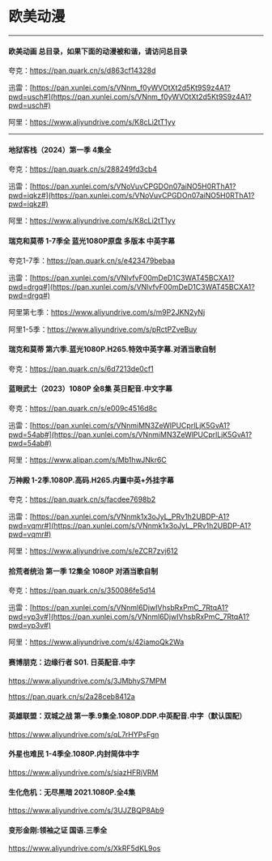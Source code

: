 # 欧美动漫

----

#### 欧美动画 总目录，如果下面的动漫被和谐，请访问总目录

夸克：<https://pan.quark.cn/s/d863cf14328d>

迅雷：[https://pan.xunlei.com/s/VNnm_f0yWVOtXt2d5Kt9S9z4A1?pwd=usch#](https://pan.xunlei.com/s/VNnm_f0yWVOtXt2d5Kt9S9z4A1?pwd=usch#)

阿里：<https://www.aliyundrive.com/s/K8cLi2tT1yy>

----

#### 地狱客栈（2024）第一季 4集全

夸克：<https://pan.quark.cn/s/288249fd3cb4>

迅雷：[https://pan.xunlei.com/s/VNoVuvCPGDOn07aiNO5H0RThA1?pwd=iqkz#](https://pan.xunlei.com/s/VNoVuvCPGDOn07aiNO5H0RThA1?pwd=iqkz#)

阿里：<https://www.aliyundrive.com/s/K8cLi2tT1yy>

#### 瑞克和莫蒂 1-7季全 蓝光1080P原盘 多版本 中英字幕

夸克1-7季：<https://pan.quark.cn/s/e423479bebaa>

迅雷：[https://pan.xunlei.com/s/VNlvfvF00mDeD1C3WAT45BCXA1?pwd=drgq#](https://pan.xunlei.com/s/VNlvfvF00mDeD1C3WAT45BCXA1?pwd=drgq#)

阿里第七季：<https://www.aliyundrive.com/s/m9P2JKN2yNj>

阿里1-5季：<https://www.aliyundrive.com/s/pRctPZveBuy>

#### 瑞克和莫蒂 第六季.蓝光1080P.H265.特效中英字幕.对酒当歌自制

夸克：<https://pan.quark.cn/s/6d7213de0cf1>

#### 蓝眼武士（2023）1080P 全8集 英日配音.中文字幕

夸克：<https://pan.quark.cn/s/e009c4516d8c>

迅雷：[https://pan.xunlei.com/s/VNnmiMN3ZeWlPUCprlLjK5GvA1?pwd=54ab#](https://pan.xunlei.com/s/VNnmiMN3ZeWlPUCprlLjK5GvA1?pwd=54ab#)

阿里：<https://www.alipan.com/s/Mb1hwJNkr6C>

#### 万神殿 1-2季.1080P.高码.H265.内置中英+外挂字幕

夸克：<https://pan.quark.cn/s/facdee7698b2>

迅雷：[https://pan.xunlei.com/s/VNnmk1x3oJyL_PRv1h2UBDP-A1?pwd=vqmr#](https://pan.xunlei.com/s/VNnmk1x3oJyL_PRv1h2UBDP-A1?pwd=vqmr#)

阿里：<https://www.aliyundrive.com/s/eZCR7zvj612>

#### 拾荒者统治 第一季 12集全 1080P 对酒当歌自制

夸克：<https://pan.quark.cn/s/350086fe5d14>

迅雷：[https://pan.xunlei.com/s/VNnml6DjwIVhsbRxPmC_7RtqA1?pwd=yp3v#](https://pan.xunlei.com/s/VNnml6DjwIVhsbRxPmC_7RtqA1?pwd=yp3v#)

阿里：<https://www.aliyundrive.com/s/42iamoQk2Wa>

#### 赛博朋克：边缘行者 S01. 日英配音.中字

<https://www.aliyundrive.com/s/3JMbhyS7MPM>

<https://pan.quark.cn/s/2a28ceb8412a>

#### 英雄联盟：双城之战 第一季.9集全.1080P.DDP.中英配音.中字（默认国配）

<https://www.aliyundrive.com/s/qL7rHYPsFgn>

#### 外星也难民 1-4季全.1080P.内封简体中字

<https://www.aliyundrive.com/s/siazHFRjVRM>

#### 生化危机：无尽黑暗 2021.1080P.全4集

<https://www.aliyundrive.com/s/3UJZBQP8Ab9>

#### 变形金刚:领袖之证 国语.三季全

<https://www.aliyundrive.com/s/XkRF5dKL9os>
